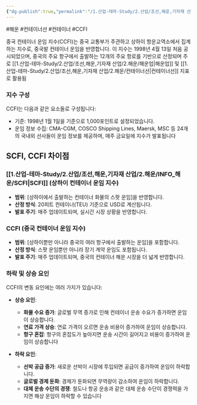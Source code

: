 ```yaml
---
{"dg-publish":true,"permalink":"/1.산업-테마-Study/2.산업/조선,해운,기자재 산업/2.해운/INFO_해운/CCFI/","created":"2024-11-20T21:02:29.337+09:00","updated":"2025-06-03T20:07:21.720+09:00"}
---
```


#해운 #컨테이너선 #컨테이너 #CCFI 


중국 컨테이너 운임 지수(CCFI)는 중국 교통부가 주관하고 상하이 항운교역소에서 집계하는 지수로, 중국발 컨테이너 운임을 반영합니다. 이 지수는 1998년 4월 13일 처음 공시되었으며, 중국의 주요 항구에서 출발하는 12개의 주요 항로를 기반으로 산정되며 주로 [[1.산업-테마-Study/2.산업/조선,해운,기자재 산업/2.해운/해운업\|해운업]] 및 [[1.산업-테마-Study/2.산업/조선,해운,기자재 산업/2.해운/컨테이너선\|컨테이너선]] 지표로 활용됨

### 지수 구성

CCFI는 다음과 같은 요소들로 구성됩니다:

- 기준: 1998년 1월 1일을 기준으로 1,000포인트로 설정되었습니다.
- 운임 정보 수집: CMA-CGM, COSCO Shipping Lines, Maersk, MSC 등 24개의 국내외 선사들이 운임 정보를 제공하며, 매주 금요일에 지수가 발표됩니다

## **SCFI**, **CCFI** 차이점

### [[1.산업-테마-Study/2.산업/조선,해운,기자재 산업/2.해운/INFO_해운/SCFI\|SCFI]] (상하이 컨테이너 운임 지수)

- **범위**: [상하이에서 출발하는 컨테이너 화물의 스팟 운임]을 반영합니다.
- **산정 방식**: 20피트 컨테이너(TEU) 기준으로 USD로 계산됩니다.
- **발표 주기**: 매주 업데이트되며, 실시간 시장 상황을 반영합니다.

### CCFI (중국 컨테이너 운임 지수)

- **범위**: [상하이뿐만 아니라 중국의 여러 항구에서 출발하는 운임]을 포함합니다.
- **산정 방식**: 스팟 운임뿐만 아니라 장기 계약 운임도 포함됩니다.
- **발표 주기**: 매주 업데이트되며, 중국의 컨테이너 해운 시장을 더 넓게 반영합니다.

### 하락 및 상승 요인

CCFI의 변동 요인에는 여러 가지가 있습니다:

- **상승 요인**:
    - **화물 수요 증가**: 글로벌 무역 증가로 인해 컨테이너 운송 수요가 증가하면 운임이 상승합니다.
    - **연료 가격 상승**: 연료 가격이 오르면 운송 비용이 증가하여 운임이 상승합니다.
    - **항구 혼잡**: 항구의 혼잡도가 높아지면 운송 시간이 길어지고 비용이 증가하여 운임이 상승합니다

- **하락 요인**:
    - **선박 공급 증가**: 새로운 선박이 시장에 투입되면 공급이 증가하여 운임이 하락합니다.
    - **글로벌 경제 둔화**: 경제가 둔화되면 무역량이 감소하여 운임이 하락합니다.
    - **대체 운송 수단의 경쟁**: 철도나 항공 운송과 같은 대체 운송 수단이 경쟁력을 가지면 해상 운임이 하락할 수 있습니다